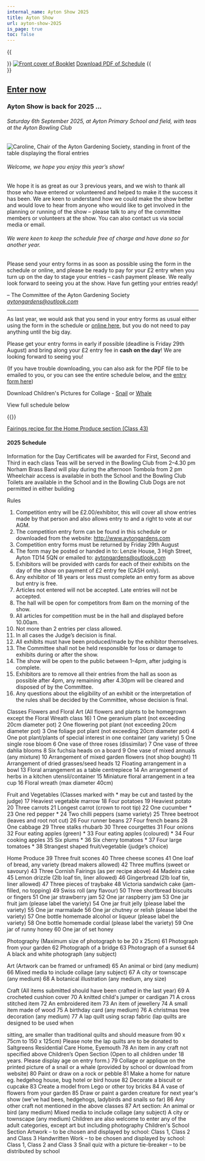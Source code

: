 ```yaml
---
internal_name: Ayton Show 2025
title: Ayton Show
url: ayton-show-2025
is_page: true
toc: false
---
```

{{<aside side="right">}}
[![Front cover of Booklet](/assets/aytonshow2025frontcover.png)](/assets/aytonshowschedule2025screen.pdf)
[Download PDF of Schedule](/assets/aytonshowschedule2025screen.pdf)
{{</aside>}}

## [Enter now](/ayton-show-2025/enter)

### Ayton Show is back for 2025 …

###### Saturday 6th September 2025, at Ayton Primary School and field, with teas at the Ayton Bowling Club

![Caroline, Chair of the Ayton Gardening Society, standing in front of the table displaying the floral entries](/assets/img-20230905-wa0007~2-1-.jpg)

###### Welcome, we hope you enjoy this year’s show!

We hope it is as great as our 3 previous years, and we wish to thank all those who have entered or volunteered and helped to make it the success it has been. We are keen to understand how we could make the show better and would love to hear from anyone who would like to get involved in the planning or running of the show – please talk to any of the committee members or volunteers at the show. You can also contact us via social media or email.

###### We were keen to keep the schedule free of charge and have done so for another year.

Please send your entry forms in as soon as possible using the form in the
schedule or online, and please be ready to pay for your £2 entry when you
turn up on the day to stage your entries – cash payment please.
We really look forward to seeing you at the show. Have fun getting your
entries ready!

– The Committee of the Ayton Gardening Society\
*[aytongardens@outlook.com](mailto:aytongardens@outlook.com)*

- - -

As last year, we would ask that you send in your entry forms as usual either using the form in the schedule or [online here](/ayton-show-2025/enter), but you do not need to pay anything until the big day.

Please get your entry forms in early if possible (deadline is Friday 29th August) and bring along your £2 entry fee in **cash on the day**! We are looking forward to seeing you!​

(If you have trouble downloading, you can also ask for the PDF file to be emailed to you, or you can see the entire schedule below, and the [entry form here](/ayton-show-2025/enter))

Download Children's Pictures for Collage - [Snail](gardening/assets/assets/snail-picture.pdf) or [Whale](gardening/assets/assets/whale-picture.pdf)

View full schedule below

{{<gallery columns="3" pictures="[{&quot;image&quot;:&quot;/assets/pxl_20240907_110159943.jpg&quot;,&quot;alt&quot;:&quot;Collage entries in the Children’s section — frogs and ladybirds displayed on a round table&quot;},{&quot;image&quot;:&quot;/assets/pxl_20240907_121101251.jpg&quot;,&quot;alt&quot;:&quot;Cakes and traybake entered in the baking section, with certificates awarded&quot;},{&quot;image&quot;:&quot;/assets/pxl_20240907_121130140.jpg&quot;,&quot;alt&quot;:&quot;Quilted placemats entered into the craft section, with certificates awarded&quot;}]">}}

[Fairings recipe for the Home Produce section (Class 43)](/ayton-show-2025/fairings-recipe)

#### 2025 Schedule

#### 
Information for the Day
Certificates will be awarded for First, Second and Third in each class
Teas will be served in the Bowling Club from 2–4.30 pm
Norham Brass Band will play during the afternoon
Tombola from 2 pm
Wheelchair access is available in both the School and the Bowling Club
Toilets are available in the School and in the Bowling Club
Dogs are not permitted in either building


Rules
1. Competition entry will be £2.00/exhibitor, this will cover all show
entries made by that person and also allows entry to and a right to
vote at our AGM.
2. The competition entry form can be found in this schedule or downloaded from the website: http://www.aytongardens.com
3. Competition entry forms must be returned by Friday 29th August
2025. The form may be posted or handed in to:
 Lenzie House, 3 High Street, Ayton TD14 5QN
 or emailed to: aytongardens@outlook.com
4. Exhibitors will be provided with cards for each of their exhibits on
the day of the show on payment of £2 entry fee (CASH only).
5. Any exhibitor of 18 years or less must complete an entry form as
above but entry is free.
6. Articles not entered will not be accepted. Late entries will not be
accepted.
7. The hall will be open for competitors from 8am on the morning of
the show.
8. All articles for competition must be in the hall and displayed before
10.00am.
9. Not more than 2 entries per class allowed.
10. In all cases the Judge’s decision is final.
11. All exhibits must have been produced/made by the exhibitor
themselves.
12. The Committee shall not be held responsible for loss or damage to
exhibits during or after the show.
13. The show will be open to the public between 1–4pm, after judging is
complete.
14. Exhibitors are to remove all their entries from the hall as soon as
possible after 4pm, any remaining after 4.30pm will be cleared and
disposed of by the Committee.
15. Any questions about the eligibility of an exhibit or the interpretation
of the rules shall be decided by the Committee, whose decision is
final.


Classes
Flowers and Floral Art
(All flowers and plants to be homegrown except the Floral Wreath class 16)
1 One geranium plant (not exceeding 20cm diameter pot)
2 One flowering pot plant (not exceeding 20cm diameter pot)
3 One foliage pot plant (not exceeding 20cm diameter pot)
4 One pot plant/plants of special interest in one container (any variety)
5 One single rose bloom
6 One vase of three roses (dissimilar)
7 One vase of three dahlia blooms
8 Six fuchsia heads on a board
9 One vase of mixed annuals (any mixture)
10 Arrangement of mixed garden flowers (not shop bought)
11 Arrangement of dried grasses/seed heads
12 Floating arrangement in a bowl
13 Floral arrangement as a table centrepiece
14 An arrangement of herbs in a kitchen utensil/container
15 Miniature floral arrangement in a tea cup
16 Floral wreath (max diameter 40cm)


Fruit and Vegetables
(Classes marked with \* may be cut and tasted by the judge)
17 Heaviest vegetable marrow
18 Four potatoes
19 Heaviest potato
20 Three carrots
21 Longest carrot (crown to root tip)
22 One cucumber \*
23 One red pepper \*
24 Two chilli peppers (same variety)
25 Three beetroot (leaves and root not cut)
26 Four runner beans
27 Four french beans
28 One cabbage
29 Three stalks rhubarb
30 Three courgettes
31 Four onions
32 Four eating apples (green) \*
33 Four eating apples (coloured) \*
34 Four cooking apples
35 Six plums \*
36 Six cherry tomatoes \*
37 Four large tomatoes \*
38 Strangest shaped fruit/vegetable (judge’s choice)


Home Produce
39 Three fruit scones
40 Three cheese scones
41 One loaf of bread, any variety (bread makers allowed)
42 Three muffins (sweet or savoury)
43 Three Cornish Fairings (as per recipe above)
44 Madeira cake
45 Lemon drizzle (2lb loaf tin, liner allowed)
46 Gingerbread (2lb loaf tin, liner allowed)
47 Three pieces of traybake
48 Victoria sandwich cake (jam-filled, no topping)
49 Swiss roll (any flavour)
50 Three shortbread biscuits or fingers
51 One jar strawberry jam
52 One jar raspberry jam
53 One jar fruit jam (please label the variety)
54 One jar fruit jelly (please label the variety)
55 One jar marmalade
56 One jar chutney or relish (please label the variety)
57 One bottle homemade alcohol or liqueur (please label the variety)
58 One bottle homemade cordial (please label the variety)
59 One jar of runny honey
60 One jar of set honey


Photography
(Maximum size of photograph to be 20 x 25cm)
61 Photograph from your garden
62 Photograph of a bridge
63 Photograph of a sunset
64 A black and white photograph (any subject)


Art
(Artwork can be framed or unframed)
65 An animal or bird (any medium)
66 Mixed media to include collage (any subject)
67 A city or townscape (any medium)
68 A botanical illustration (any medium, any size)



Craft
(All items submitted should have been crafted in the last year)
69 A crocheted cushion cover
70 A knitted child's jumper or cardigan
71 A cross stitched item
72 An embroidered item
73 An item of jewellery
74 A small item made of wood
75 A birthday card (any medium)
76 A christmas tree decoration (any medium)
77 A lap quilt using scrap fabric (lap quilts are designed to be used when


sitting, are smaller than traditional quilts and should measure from
90 x 75cm to 150 x 125cm)
Please note the lap quilts are to be donated to
Saltgreens Residential Care Home, Eyemouth
78 An item in any craft not specified above
Children’s Open Section
(Open to all children under 18 years. Please display age on entry form.)
79 Collage or applique on the printed picture of a snail or a whale
(provided by school or download from website)
80 Paint or draw on a rock or pebble
81 Make a home for nature eg. hedgehog house, bug hotel or bird house
82 Decorate a biscuit or cupcake
83 Create a model from Lego or other toy bricks
84 A vase of flowers from your garden
85 Draw or paint a garden creature for next year's show (we've had bees,
hedgehogs, ladybirds and snails so far)
86 Any other craft not mentioned in the above classes
87 Art section: An animal or bird (any medium)
 Mixed media to include collage (any subject)
 A city or townscape (any medium)
Children are also welcome to enter any of the adult categories,
except art but including photography
Children's School Section
Artwork – to be chosen and displayed by school:
 Class 1, Class 2 and Class 3
Handwritten Work – to be chosen and displayed by school:
 Class 1, Class 2 and Class 3
Snail quiz with a picture tie-breaker – to be distributed by school

